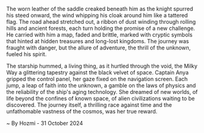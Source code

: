 
The worn leather of the saddle creaked beneath him as the knight spurred his steed onward, the wind whipping his cloak around him like a tattered flag. The road ahead stretched out, a ribbon of dust winding through rolling hills and ancient forests, each turn holding the promise of a new challenge. He carried with him a map, faded and brittle, marked with cryptic symbols that hinted at hidden treasures and long-lost kingdoms. The journey was fraught with danger, but the allure of adventure, the thrill of the unknown, fueled his spirit.

The starship hummed, a living thing, as it hurtled through the void, the Milky Way a glittering tapestry against the black velvet of space. Captain Anya gripped the control panel, her gaze fixed on the navigation screen. Each jump, a leap of faith into the unknown, a gamble on the laws of physics and the reliability of the ship's aging technology. She dreamed of new worlds, of life beyond the confines of known space, of alien civilizations waiting to be discovered. The journey itself, a thrilling race against time and the unfathomable vastness of the cosmos, was her true reward. 

~ By Hozmi - 31 October 2024
